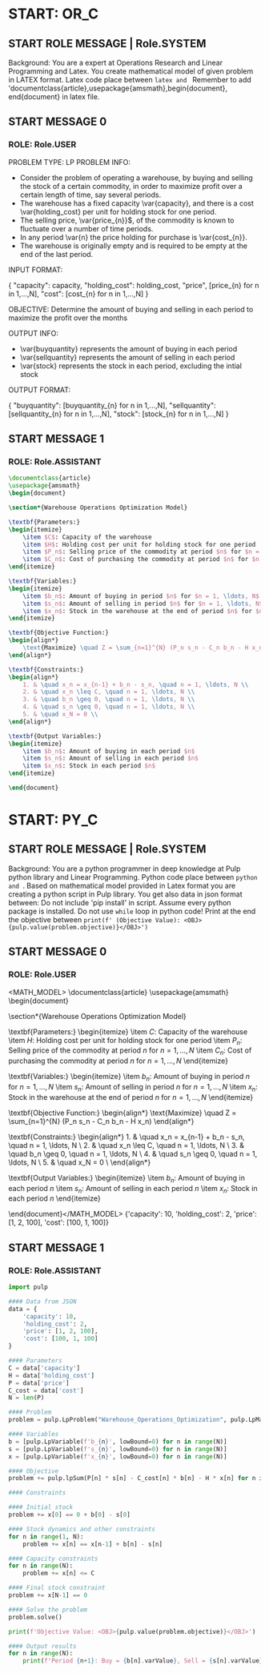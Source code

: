# START: OR_C 
## START ROLE MESSAGE | Role.SYSTEM 
Background: You are a expert at Operations Research and Linear Programming and Latex. You create mathematical model of given problem in LATEX format. Latex code place between ```latex and ``` Remember to add 'documentclass{article},usepackage{amsmath},begin{document}, end{document} in latex file. 
## START MESSAGE 0 
### ROLE: Role.USER
<DESCRIPTION>
PROBLEM TYPE: LP
PROBLEM INFO:

- Consider the problem of operating a warehouse, by buying and selling the stock of a certain commodity, in order to maximize profit over a certain length of time, say several periods.
- The warehouse has a fixed capacity \var{capacity}, and there is a cost \var{holding_cost} per unit for holding stock for one period.
- The selling price, \var{price_{n}}$, of the commodity is known to fluctuate over a number of time periods. 
- In any period \var{n} the price holding for purchase is \var{cost_{n}}.
- The warehouse is originally empty and is required to be empty at the end of the last period.

INPUT FORMAT:

{
	"capacity": capacity,
	"holding_cost": holding_cost,
	"price", [price_{n} for n in 1,...,N],
	"cost": [cost_{n} for n in 1,...,N]
}


OBJECTIVE: Determine the amount of buying and selling in each period to maximize the profit over the months

OUTPUT INFO:

- \var{buyquantity} represents the amount of buying in each period
- \var{sellquantity} represents the amount of selling in each period
- \var{stock} represents the stock in each period, excluding the intial stock

OUTPUT FORMAT:

{
	"buyquantity": [buyquantity_{n} for n in 1,...,N],
	"sellquantity": [sellquantity_{n} for n in 1,...,N],
	"stock": [stock_{n} for n in 1,...,N]
}
</DESCRIPTION>


## START MESSAGE 1 
### ROLE: Role.ASSISTANT
```latex
\documentclass{article}
\usepackage{amsmath}
\begin{document}

\section*{Warehouse Operations Optimization Model}

\textbf{Parameters:}
\begin{itemize}
    \item $C$: Capacity of the warehouse
    \item $H$: Holding cost per unit for holding stock for one period
    \item $P_n$: Selling price of the commodity at period $n$ for $n = 1, \ldots, N$
    \item $C_n$: Cost of purchasing the commodity at period $n$ for $n = 1, \ldots, N$
\end{itemize}

\textbf{Variables:}
\begin{itemize}
    \item $b_n$: Amount of buying in period $n$ for $n = 1, \ldots, N$
    \item $s_n$: Amount of selling in period $n$ for $n = 1, \ldots, N$
    \item $x_n$: Stock in the warehouse at the end of period $n$ for $n = 1, \ldots, N$
\end{itemize}

\textbf{Objective Function:}
\begin{align*}
    \text{Maximize} \quad Z = \sum_{n=1}^{N} (P_n s_n - C_n b_n - H x_n)
\end{align*}

\textbf{Constraints:}
\begin{align*}
    1. & \quad x_n = x_{n-1} + b_n - s_n, \quad n = 1, \ldots, N \\
    2. & \quad x_n \leq C, \quad n = 1, \ldots, N \\
    3. & \quad b_n \geq 0, \quad n = 1, \ldots, N \\
    4. & \quad s_n \geq 0, \quad n = 1, \ldots, N \\
    5. & \quad x_N = 0 \\
\end{align*}

\textbf{Output Variables:}
\begin{itemize}
    \item $b_n$: Amount of buying in each period $n$
    \item $s_n$: Amount of selling in each period $n$
    \item $x_n$: Stock in each period $n$
\end{itemize}

\end{document}
```

# START: PY_C 
## START ROLE MESSAGE | Role.SYSTEM 
Background: You are a python programmer in deep knowledge at Pulp python library and Linear Programming. Python code place between ```python and ```. Based on mathematical model provided in Latex format you are creating a python script in Pulp library. You get also data in json format between: <DATA></DATA> Do not include 'pip install' in script. Assume every python package is installed. Do not use `while` loop in python code! Print at the end the objective between <OBJ></OBJ> `print(f' (Objective Value): <OBJ>{pulp.value(problem.objective)}</OBJ>')` 
## START MESSAGE 0 
### ROLE: Role.USER
<MATH_MODEL>
\documentclass{article}
\usepackage{amsmath}
\begin{document}

\section*{Warehouse Operations Optimization Model}

\textbf{Parameters:}
\begin{itemize}
    \item $C$: Capacity of the warehouse
    \item $H$: Holding cost per unit for holding stock for one period
    \item $P_n$: Selling price of the commodity at period $n$ for $n = 1, \ldots, N$
    \item $C_n$: Cost of purchasing the commodity at period $n$ for $n = 1, \ldots, N$
\end{itemize}

\textbf{Variables:}
\begin{itemize}
    \item $b_n$: Amount of buying in period $n$ for $n = 1, \ldots, N$
    \item $s_n$: Amount of selling in period $n$ for $n = 1, \ldots, N$
    \item $x_n$: Stock in the warehouse at the end of period $n$ for $n = 1, \ldots, N$
\end{itemize}

\textbf{Objective Function:}
\begin{align*}
    \text{Maximize} \quad Z = \sum_{n=1}^{N} (P_n s_n - C_n b_n - H x_n)
\end{align*}

\textbf{Constraints:}
\begin{align*}
    1. & \quad x_n = x_{n-1} + b_n - s_n, \quad n = 1, \ldots, N \\
    2. & \quad x_n \leq C, \quad n = 1, \ldots, N \\
    3. & \quad b_n \geq 0, \quad n = 1, \ldots, N \\
    4. & \quad s_n \geq 0, \quad n = 1, \ldots, N \\
    5. & \quad x_N = 0 \\
\end{align*}

\textbf{Output Variables:}
\begin{itemize}
    \item $b_n$: Amount of buying in each period $n$
    \item $s_n$: Amount of selling in each period $n$
    \item $x_n$: Stock in each period $n$
\end{itemize}

\end{document}</MATH_MODEL>
<DATA>
{'capacity': 10, 'holding_cost': 2, 'price': [1, 2, 100], 'cost': [100, 1, 100]}</DATA>


## START MESSAGE 1 
### ROLE: Role.ASSISTANT
```python
import pulp

#### Data from JSON
data = {
    'capacity': 10,
    'holding_cost': 2,
    'price': [1, 2, 100],
    'cost': [100, 1, 100]
}

#### Parameters
C = data['capacity']
H = data['holding_cost']
P = data['price']
C_cost = data['cost']
N = len(P)

#### Problem
problem = pulp.LpProblem("Warehouse_Operations_Optimization", pulp.LpMaximize)

#### Variables
b = [pulp.LpVariable(f'b_{n}', lowBound=0) for n in range(N)]
s = [pulp.LpVariable(f's_{n}', lowBound=0) for n in range(N)]
x = [pulp.LpVariable(f'x_{n}', lowBound=0) for n in range(N)]

#### Objective
problem += pulp.lpSum(P[n] * s[n] - C_cost[n] * b[n] - H * x[n] for n in range(N))

#### Constraints

#### Initial stock
problem += x[0] == 0 + b[0] - s[0]

#### Stock dynamics and other constraints
for n in range(1, N):
    problem += x[n] == x[n-1] + b[n] - s[n]

#### Capacity constraints
for n in range(N):
    problem += x[n] <= C

#### Final stock constraint
problem += x[N-1] == 0

#### Solve the problem
problem.solve()

print(f'Objective Value: <OBJ>{pulp.value(problem.objective)}</OBJ>')

#### Output results
for n in range(N):
    print(f'Period {n+1}: Buy = {b[n].varValue}, Sell = {s[n].varValue}, Stock = {x[n].varValue}')
```

